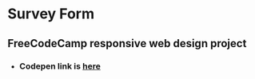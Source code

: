 # Survey Form

## FreeCodeCamp responsive web design project

- ### Codepen link is [here](https://codepen.io/realstankle/full/abVLEWy)
